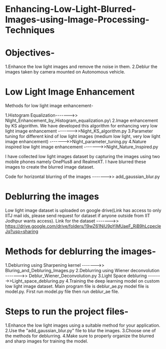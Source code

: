 # Enhancing-Low-Light-Blurred-Images-using-Image-Processing-Techniques
# Objectives- 
1.Enhance the low light images and remove the noise in them. 
2.Deblur the images taken by camera mounted on Autonomous vehicle. 

# Low Light Image Enhancement

Methods for low light image enhancement- 

1.Histogram Equalization------->> NIght_Enhancement_by_Histogram_equalization.py\\
2.Image enhancement by KS algorithm. We have developed this algorithm for enhancing very low light image enhancement ------->>Night_KS_algorithm.py
3.Parameter tuning for different kind of low light images (medium low light, very low light image enhancement) ------->>Night_parameter_tuning.py 
4.Nature inspired low light image enhancement ------->>Night_Nature_Inspired.py 


 
I have collected low light images dataset by capturing the images using two mobile phones namely OnePlus8 and RealmeXT. I have blurred these images to create the blurred image dataset. 

Code for horizontal blurring of the images ------->> add_gaussian_blur.py 

# Deblurring the images 

Low light image dataset is uploaded on google drive(Link has access to only IITJ mail ids, please send request for dataset if  anyone outside from IIT Jodhpur wants access). Link for the dataset ------->> https://drive.google.com/drive/folders/19wZ61NiU9pYiMUaeF_RjB9hLcpecleJq?usp=sharing 

 
# Methods for deblurring the images- 

1.Deblurring using Sharpening kernel ------->> Bluring_and_Debluring_Images.py 
2.Deblurring using Wiener deconvolution ------->> Deblur_Wiener_Deconvolution.py 
3.Light Space debluring ------->>Light_space_debluring.py 
4.Training the deep learning model on custom low light image dataset. Main program file is deblur_ae.py  model file is model.py.  First run model.py file then run deblur_ae file. 

 
# Steps to run the project files- 

1.Enhance the low light images using a suitable method for your application. 
2.Use the "add_gaussian_blur.py" file to blur the images. 
3.Choose one of the methods for deblurring. 
4.Make sure to properly organize the blurred and sharp images for training the model. 

 
